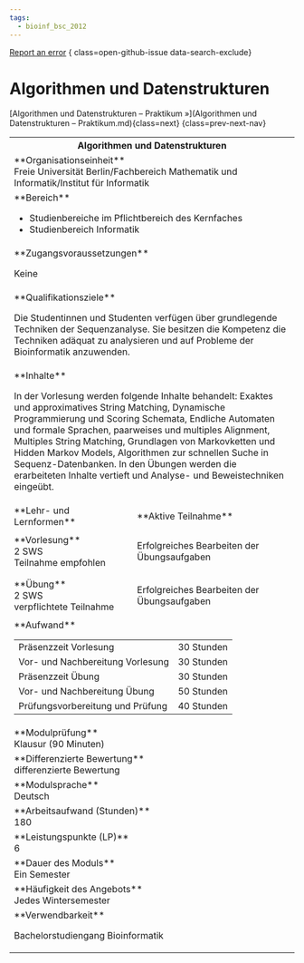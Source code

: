 ```yaml
---
tags:
  - bioinf_bsc_2012
---
```

[Report an error](https://github.com/SGSSGene/FUB-SUP/issues/new?title=Error%20in%20%22Algorithmen%20und%20Datenstrukturen%22&body=There%20seems%20to%20be%20an%20error%20in%20module%20%22Algorithmen%20und%20Datenstrukturen%22%2E%0A%0A%3CDescribe%20here%20a%20slightly%20more%20detailed%20description%20of%20what%20is%20wrong%3E&labels=bug)
{ class=open-github-issue data-search-exclude}

# Algorithmen und Datenstrukturen


[Algorithmen und Datenstrukturen – Praktikum »](Algorithmen und Datenstrukturen – Praktikum.md){class=next}
{class=prev-next-nav}

<table markdown id="moduledesc">
<tr markdown class="moduledesc_head"><th colspan="2">Algorithmen und Datenstrukturen </th></tr>
<tr markdown><td colspan="2">**Organisationseinheit**   <br>Freie Universität Berlin/Fachbereich Mathematik und Informatik/Institut für Informatik</td></tr>

<tr markdown><td colspan="2">**Bereich**<br>


- Studienbereiche im Pflichtbereich des Kernfaches
- Studienbereich Informatik

</td></tr>

<tr markdown><td colspan="2">**Zugangsvoraussetzungen** <br>

Keine


</td></tr>
<tr markdown><td colspan="2">**Qualifikationsziele**    <br>

Die Studentinnen und Studenten verfügen über grundlegende Techniken der
Sequenzanalyse. Sie besitzen die Kompetenz die Techniken adäquat zu
analysieren und auf Probleme der Bioinformatik anzuwenden.


</td></tr>
<tr markdown><td colspan="2">**Inhalte**                <br>

In der Vorlesung werden folgende Inhalte behandelt: Exaktes und
approximatives String Matching, Dynamische Programmierung und Scoring
Schemata, Endliche Automaten und formale Sprachen, paarweises und multiples
Alignment, Multiples String Matching, Grundlagen von Markovketten und Hidden
Markov Models, Algorithmen zur schnellen Suche in Sequenz-Datenbanken. In
den Übungen werden die erarbeiteten Inhalte vertieft und Analyse- und
Beweistechniken eingeübt.


</td></tr>

<tr markdown><td>**Lehr- und Lernformen**</td><td>**Aktive Teilnahme**</td></tr>
<tr markdown><td> **Vorlesung** <br>2 SWS <br> Teilnahme empfohlen</td><td>

Erfolgreiches Bearbeiten der Übungsaufgaben
</td></tr>
<tr markdown><td> **Übung** <br>2 SWS <br> verpflichtete Teilnahme</td><td>

Erfolgreiches Bearbeiten der Übungsaufgaben
</td></tr>
<tr markdown><td colspan="2">**Aufwand**                <br>
<table class="aufwand_table">
<tr><td>Präsenzzeit Vorlesung</td><td>30 Stunden</td></tr>
<tr><td>Vor- und Nachbereitung Vorlesung</td><td>30 Stunden</td></tr>
<tr><td>Präsenzzeit Übung</td><td>30 Stunden</td></tr>
<tr><td>Vor- und Nachbereitung Übung</td><td>50 Stunden</td></tr>
<tr><td>Prüfungsvorbereitung und Prüfung</td><td>40 Stunden</td></tr>
</table>

</td></tr>
<tr markdown><td colspan="2">**Modulprüfung**             <br>Klausur (90 Minuten)


</td></tr>
<tr markdown><td colspan="2">**Differenzierte Bewertung** <br>differenzierte Bewertung

</td></tr>
<tr markdown><td colspan="2">**Modulsprache**             <br>Deutsch</td></tr>
<tr markdown><td colspan="2">**Arbeitsaufwand (Stunden)** <br>180</td></tr>
<tr markdown><td colspan="2">**Leistungspunkte (LP)**     <br>6</td></tr>
<tr markdown><td colspan="2">**Dauer des Moduls**         <br>Ein Semester</td></tr>
<tr markdown><td colspan="2">**Häufigkeit des Angebots**  <br>Jedes Wintersemester</td></tr>
<tr markdown><td colspan="2">**Verwendbarkeit**           <br>

Bachelorstudiengang Bioinformatik


</td></tr>

</table>
